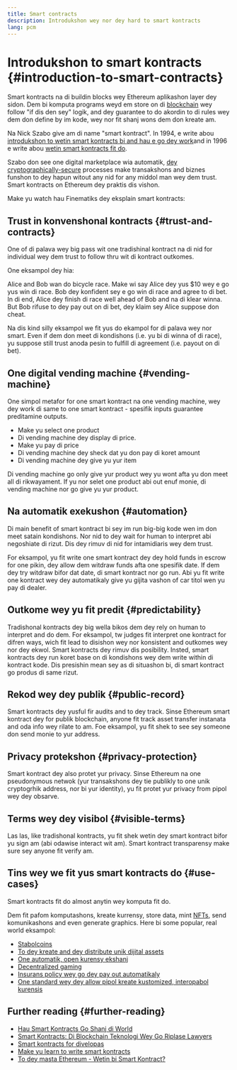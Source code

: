 ```yaml
---
title: Smart contracts
description: Introdukshon wey nor dey hard to smart kontracts
lang: pcm
---
```


# Introdukshon to smart kontracts {#introduction-to-smart-contracts}

Smart kontracts na di buildin blocks wey Ethereum aplikashon layer dey sidon. Dem bi komputa programs weyd em store on di [blockchain](/glossary/#blockchain) wey follow "if dis den sey" logik, and dey guarantee to do akordin to di rules wey dem don define by im kode, wey nor fit shanj wons dem don kreate am.

Na Nick Szabo give am di name "smart kontract". In 1994, e write abou [introdukshon to wetin smart kontracts bi and hau e go dey work](https://www.fon.hum.uva.nl/rob/Courses/InformationInSpeech/CDROM/Literature/LOTwinterschool2006/szabo.best.vwh.net/smart.contracts.html)and in 1996 e write abou [wetin smart kontracts fit do](https://www.fon.hum.uva.nl/rob/Courses/InformationInSpeech/CDROM/Literature/LOTwinterschool2006/szabo.best.vwh.net/smart_contracts_2.html).

Szabo don see one digital marketplace wia automatik, [ dey cryptographically-secure](/glossary/#cryptography) processes make transakshons and biznes funshon to dey hapun witout any nid for any middol man wey dem trust. Smart kontracts on Ethereum dey praktis dis vishon.

Make yu watch hau Finematiks dey eksplain smart kontracts:

<YouTube id="pWGLtjG-F5c" />

## Trust in konvenshonal kontracts {#trust-and-contracts}

One of di palava wey big pass wit one tradishinal kontract na di nid for individual wey dem trust to follow thru wit di kontract outkomes.

One eksampol dey hia:

Alice and Bob wan do bicycle race. Make wi say Alice dey yus $10 wey e go yus win di race. Bob dey konfident sey e go win di race and agree to di bet. In di end, Alice dey finish di race well ahead of Bob and na di klear winna. But Bob rifuse to dey pay out on di bet, dey klaim sey Alice suppose don cheat.

Na dis kind silly eksampol we fit yus do ekampol for di palava wey nor smart. Even if dem don meet di kondishons (i.e. yu bi di winna of di race), yu suppose still trust anoda pesin to fulfill di agreement (i.e. payout on di bet).

## One digital vending machine {#vending-machine}

One simpol metafor for one smart kontract na one vending machine, wey dey work di same to one smart kontract - spesifik inputs guarantee preditamine outputs.

- Make yu select one product
- Di vending machine dey display di price.
- Make yu pay di price
- Di vending machine dey sheck dat yu don pay di koret amount
- Di vending machine dey give yu yur item

Di vending machine go only give yur product wey yu wont afta yu don meet all di rikwayament. If yu nor selet one product abi out enuf monie, di vending machine nor go give yu yur product.

## Na automatik exekushon {#automation}

Di main benefit of smart kontract bi sey im run big-big kode wen im don meet satain kondishons. Nor nid to dey wait for human to interpret abi negoshiate di rizut. Dis dey rimuv di nid for intamidiaris wey dem trust.

For eksampol, yu fit write one smart kontract dey dey hold funds in escrow for one pikin, dey allow dem witdraw funds afta one spesifik date. If dem dey try witdraw bifor dat date, di smart kontract nor go run. Abi yu fit write one kontract wey dey automatikaly give yu gijita vashon of car titol wen yu pay di dealer.

## Outkome wey yu fit predit {#predictability}

Tradishonal kontracts dey big wella bikos dem dey rely on human to interpret and do dem. For eksampol, tw judges fit interpret one kontract for difren ways, wich fit lead to disishon wey nor konsistent and outkomes wey nor dey ekwol. Smart kontracts dey rimuv dis posibility. Insted, smart kontracts dey run koret base on di kondishons wey dem write within di kontract kode. Dis presishin mean sey as di situashon bi, di smart kontract go produs di same rizut.

## Rekod wey dey publik {#public-record}

Smart kontracts dey yusful fir audits and to dey track. Sinse Ethereum smart kontract dey for publik blockchain, anyone fit track asset transfer instanata and oda info wey rilate to am. Foe eksampol, yu fit shek to see sey someone don send monie to yur address.

## Privacy protekshon {#privacy-protection}

Smart kontract dey also protet yur privacy. Sinse Ethereum na one pseudonymous netwok (yur transakshons dey tie publikly to one unik cryptogrhik address, nor bi yur identity), yu fit protet yur privacy from pipol wey dey obsarve.

## Terms wey dey visibol {#visible-terms}

Las las, like tradishonal kontracts, yu fit shek wetin dey smart kontract bifor yu sign am (abi odawise interact wit am). Smart kontract transparensy make sure sey anyone fit verify am.

## Tins wey we fit yus smart kontracts do {#use-cases}

Smart kontracts fit do almost anytin wey komputa fit do.

Dem fit pafom komputashons, kreate kurrensy, store data, mint [NFTs](/glossary/#nft), send komunikashons and even generate graphics. Here bi some popular, real world eksampol:

- [Stabolcoins](/stablecoins/)
- [To dey kreate and dey distribute unik dijital assets](/nft/)
- [One automatik, open kurensy ekshanj](/get-eth/#dex)
- [Decentralized gaming](/dapps/?category=gaming#explore)
- [Insurans policy wey go dey pay out automatikaly](https://etherisc.com/)
- [One standard wey dey allow pipol kreate kustomized, interopabol kurensis](/developers/docs/standards/tokens/)

## Further reading {#further-reading}

- [Hau Smart Kontracts Go Shanj di World](https://www.youtube.com/watch?v=pA6CGuXEKtQ)
- [Smart Kontracts: Di Blockchain Teknologi Wey Go Riplase Lawyers](https://blockgeeks.com/guides/smart-contracts/)
- [Smart kontracts for divelopas](/developers/docs/smart-contracts/)
- [Make yu learn to write smart kontracts](/developers/learning-tools/)
- [To dey masta Ethereum - Wetin bi Smart Kontract?](https://github.com/ethereumbook/ethereumbook/blob/develop/07smart-contracts-solidity.asciidoc#what-is-a-smart-contract)

